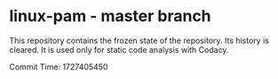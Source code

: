 # linux-pam - master branch

This repository contains the frozen state of the repository.
Its history is cleared. It is used only for static code
analysis with Codacy.

Commit Time: 1727405450